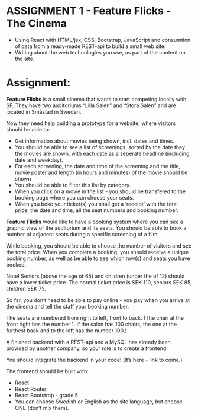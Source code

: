 # ASSIGNMENT 1 - Feature Flicks - The Cinema

- Using React with HTML/jsx, CSS, Bootstrap, JavaScript and consumtion of data from a ready-made REST-api to build a small web site.
- Writing about the web technologies you use, as part of the content on the site.



Assignment:
==========

<strong>Feature Flicks</strong> is a small cinema that wants to start competing locally with SF. They have two auditoriums “Lilla Salen” and “Stora Salen” and are located in Småstad in Sweden.

Now they need help building a prototype for a website, where visitors should be able to:
- Get information about movies being shown, incl. dates and times.
- You should be able to see a list of screenings, sorted by the date they the movies are shown, with each date as a seperate headline (including date and weekday).
- For each screening, the date and time of the screening and the title, movie poster and length (in hours and minutes) of the movie should be shown
- You should be able to filter this list by category.
- When you click on a movie in the list - you should be transfered to the booking page where you can choose your seats.
- When you boko your ticket(s) you shall get a ‘receipt’ with the total price, the date and time, all the seat numbers and booking number.

<strong>Feature Flicks</strong> would like to have a booking system where you can see a graphic view of the auditorium and its seats. You should be able to book a number of adjacent seats during a specific screening of a film.

While booking, you should be able to choose the number of visitors and see the total price. When you complete a booking, you should receive a unique booking number, as well as be able to see which row(s) and seats you have booked.

Note! Seniors (above the age of 65) and children (under the of 12) should have a lower ticket price. The normal ticket price is SEK 110, seniors SEK 85, children SEK 75.

So far, you don’t need to be able to pay online - you pay when you arrive at the cinema and tell the staff your booking number.

The seats are numbered from right to left, front to back. (The chair at the front right has the number 1. If the salon has 100 chairs, the one at the furthest back and to the left has the number 100.)

A finished backend with a REST-api and a MySQL has already been provided by another company, so your role is to create a frontend!

You should integrate the backend in your code! (It’s here - link to come.)

The frontend should be built with:
- React
- React Router
- React Bootstrap - grade 5
- You can choose Swedish or English as the site language, but choose ONE (don’t mix them).
